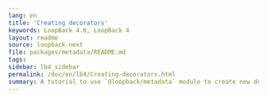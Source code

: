 ```yaml
---
lang: en
title: 'Creating decorators'
keywords: LoopBack 4.0, LoopBack 4
layout: readme
source: loopback-next
file: packages/metadata/README.md
tags:
sidebar: lb4_sidebar
permalink: /doc/en/lb4/Creating-decorators.html
summary: A tutorial to use `@loopback/metadata` module to create new decorators
---
```

